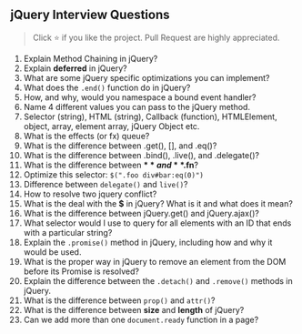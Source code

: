 ## jQuery Interview Questions

> Click :star: if you like the project. Pull Request are highly appreciated.

1. Explain Method Chaining in jQuery?
1. Explain **deferred** in jQuery?
1. What are some jQuery specific optimizations you can implement?
1. What does the `.end()` function do in jQuery?
1. How, and why, would you namespace a bound event handler?
1. Name 4 different values you can pass to the jQuery method.
1. Selector (string), HTML (string), Callback (function), HTMLElement, object, array, element array, jQuery Object etc.
1. What is the effects (or fx) queue?
1. What is the difference between .get(), [], and .eq()?
1. What is the difference between .bind(), .live(), and .delegate()?
1. What is the difference between **$** and **$.fn**?
1. Optimize this selector: `$(".foo div#bar:eq(0)")`
1. Difference between `delegate()` and `live()`?
1. How to resolve two jquery conflict?
1. What is the deal with the **$** in jQuery? What is it and what does it mean?
1. What is the difference between jQuery.get() and jQuery.ajax()?
1. What selector would I use to query for all elements with an ID that ends with a particular string?
1. Explain the `.promise()` method in jQuery, including how and why it would be used.
1. What is the proper way in jQuery to remove an element from the DOM before its Promise is resolved?
1. Explain the difference between the `.detach()` and `.remove()` methods in jQuery.
1. What is the difference between `prop()` and `attr()`?
1. What is the difference between **size** and **length** of jQuery?
1. Can we add more than one `document.ready` function in a page?